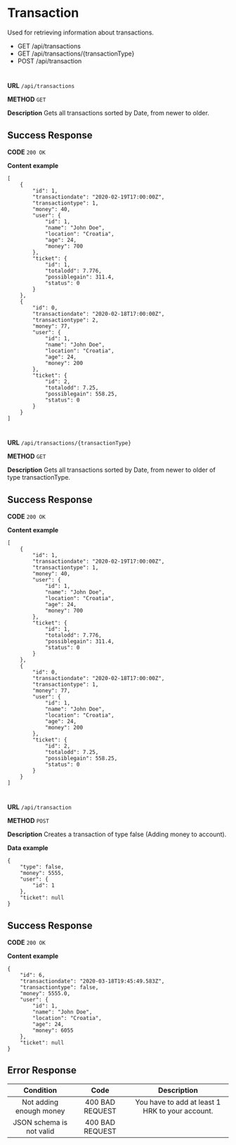 # Transaction

Used for retrieving information about transactions.

* GET /api/transactions
* GET /api/transactions/{transactionType}
* POST /api/transaction
#
**URL** ``` /api/transactions ```

**METHOD** ``` GET ```

**Description** Gets all transactions sorted by Date, from newer to older.

## Success Response

**CODE** ``` 200 OK ```

**Content example**
```
[
    {
        "id": 1,
        "transactiondate": "2020-02-19T17:00:00Z",
        "transactiontype": 1,
        "money": 40,
        "user": {
            "id": 1,
            "name": "John Doe",
            "location": "Croatia",
            "age": 24,
            "money": 700
        },
        "ticket": {
            "id": 1,
            "totalodd": 7.776,
            "possiblegain": 311.4,
            "status": 0
        }
    },
    {
        "id": 0,
        "transactiondate": "2020-02-18T17:00:00Z",
        "transactiontype": 2,
        "money": 77,
        "user": {
            "id": 1,
            "name": "John Doe",
            "location": "Croatia",
            "age": 24,
            "money": 200
        },
        "ticket": {
            "id": 2,
            "totalodd": 7.25,
            "possiblegain": 558.25,
            "status": 0
        }
    }
]
```
#
**URL** ``` /api/transactions/{transactionType} ```

**METHOD** ``` GET ```

**Description** Gets all transactions sorted by Date, from newer to older of type transactionType.

## Success Response

**CODE** ``` 200 OK ```

**Content example**
```
[
    {
        "id": 1,
        "transactiondate": "2020-02-19T17:00:00Z",
        "transactiontype": 1,
        "money": 40,
        "user": {
            "id": 1,
            "name": "John Doe",
            "location": "Croatia",
            "age": 24,
            "money": 700
        },
        "ticket": {
            "id": 1,
            "totalodd": 7.776,
            "possiblegain": 311.4,
            "status": 0
        }
    },
    {
        "id": 0,
        "transactiondate": "2020-02-18T17:00:00Z",
        "transactiontype": 1,
        "money": 77,
        "user": {
            "id": 1,
            "name": "John Doe",
            "location": "Croatia",
            "age": 24,
            "money": 200
        },
        "ticket": {
            "id": 2,
            "totalodd": 7.25,
            "possiblegain": 558.25,
            "status": 0
        }
    }
]
```
#
**URL** ``` /api/transaction ```

**METHOD** ``` POST ```

**Description** Creates a transaction of type false (Adding money to account).

**Data example** 

```
{
    "type": false,
    "money": 5555,
    "user": {
        "id": 1
    },
    "ticket": null
}
```
## Success Response

**CODE** ``` 200 OK ```

**Content example**

```
{
    "id": 6,
    "transactiondate": "2020-03-18T19:45:49.583Z",
    "transactiontype": false,
    "money": 5555.0,
    "user": {
        "id": 1,
        "name": "John Doe",
        "location": "Croatia",
        "age": 24,
        "money": 6055
    },
    "ticket": null
}
```

## Error Response

|Condition|Code|Description|
|:---:|:---:|:---:|
|Not adding enough money|400 BAD REQUEST|You have to add at least 1 HRK to your account.|
|JSON schema is not valid|400 BAD REQUEST||